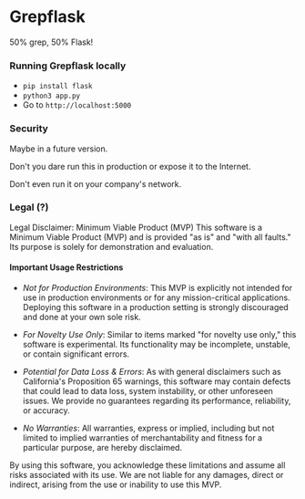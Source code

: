# Grepflask

50% grep, 50% Flask!


### Running Grepflask locally

 - `pip install flask`
 - `python3 app.py`
 - Go to `http://localhost:5000`

### Security

Maybe in a future version.

Don't you dare run this in production or expose it to the Internet.

Don't even run it on your company's network.


### Legal (?)

Legal Disclaimer: Minimum Viable Product (MVP)
This software is a Minimum Viable Product (MVP) and is provided "as is" and "with all faults." Its purpose is solely for demonstration and evaluation.

#### Important Usage Restrictions
 - *Not for Production Environments*: This MVP is explicitly not intended for use in production environments or for any mission-critical applications. Deploying this software in a production setting is strongly discouraged and done at your own sole risk.

 - *For Novelty Use Only*: Similar to items marked "for novelty use only," this software is experimental. Its functionality may be incomplete, unstable, or contain significant errors.

 - *Potential for Data Loss & Errors*: As with general disclaimers such as California's Proposition 65 warnings, this software may contain defects that could lead to data loss, system instability, or other unforeseen issues. We provide no guarantees regarding its performance, reliability, or accuracy.

 - *No Warranties*: All warranties, express or implied, including but not limited to implied warranties of merchantability and fitness for a particular purpose, are hereby disclaimed.

By using this software, you acknowledge these limitations and assume all risks associated with its use. We are not liable for any damages, direct or indirect, arising from the use or inability to use this MVP.
